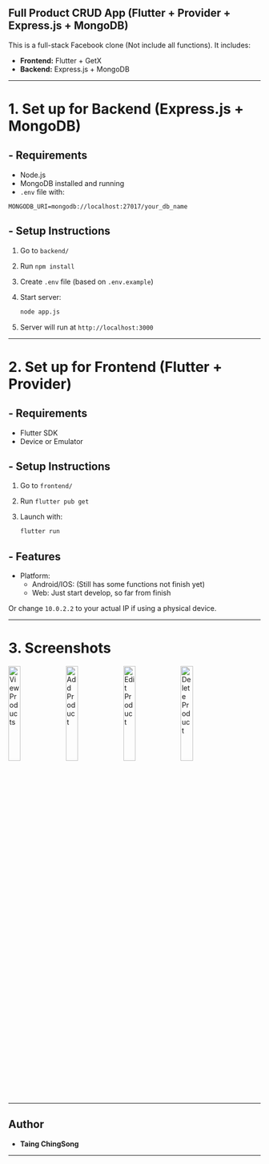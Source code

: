 ## Full Product CRUD App (Flutter + Provider + Express.js + MongoDB)

This is a full-stack Facebook clone (Not include all functions). It includes:

- **Frontend:** Flutter + GetX
- **Backend:** Express.js + MongoDB

---

# 1. Set up for Backend (Express.js + MongoDB)

## - Requirements

- Node.js
- MongoDB installed and running
- `.env` file with:

```env
MONGODB_URI=mongodb://localhost:27017/your_db_name
```

## - Setup Instructions

1. Go to `backend/`

2. Run `npm install`

3. Create `.env` file (based on `.env.example`)

4. Start server:

   ```bash
   node app.js
   ```

5. Server will run at `http://localhost:3000`

---

# 2. Set up for Frontend (Flutter + Provider)

## - Requirements

- Flutter SDK
- Device or Emulator

## - Setup Instructions

1. Go to `frontend/`
2. Run `flutter pub get`
3. Launch with:

   ```bash
   flutter run
   ```

## - Features

- Platform:
  - Android/IOS: (Still has some functions not finish yet)
  - Web: Just start develop, so far from finish

Or change `10.0.2.2` to your actual IP if using a physical device.

---

# 3. Screenshots

<p float="left">
  <img alt="View Products" src="https://github.com/user-attachments/assets/3a16e4f2-0ecc-4ec3-958e-859b5b5f04b7" width="22%" />
  <img alt="Add Product" src="https://github.com/user-attachments/assets/5b75775b-3fba-4bd6-a52b-ae16a23ec8da" width="22%" />
  <img alt="Edit Product" src="https://github.com/user-attachments/assets/69dbf95a-fecf-4c34-b19d-f131bd0df6a4" width="22%" />
  <img alt="Delete Product" src="https://github.com/user-attachments/assets/d8d54e64-d217-4ebe-b18e-3954bd83661e" width="22%" />
</p>

---

## Author

- **Taing ChingSong**

---
